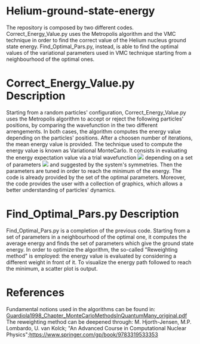 # Helium-ground-state-energy
The repository is composed by two different codes. Correct_Energy_Value.py uses the Metropolis algorithm and the VMC technique in order to find the correct value of the Helium nucleus ground state energy. Find_Optimal_Pars.py, instead, is able to find the optimal values of the variational parameters used in VMC technique starting from a neighbourhood of the optimal ones.
# Correct_Energy_Value.py Description
Starting from a random particles' configuration, Correct_Energy_Value.py uses the Metropolis algorithm to accept or reject the following particles' positions, by comparing the wavefunction in the two different arrengements. In both cases, the algorithm computes the energy value depending on the particles' positions. After a choosen number of iterations, the mean energy value is provided.
The technique used to compute the energy value is known as Variational MonteCarlo. It consists in evaluating the energy expectation value via a trial wavefunction <img src="https://render.githubusercontent.com/render/math?math=\psi(R,\alpha)"> depending on a set of parameters <img src="https://render.githubusercontent.com/render/math?math={\alpha_i}"> and suggested by the system's symmetries. Then the parameters are tuned in order to reach the minimum of the energy. The code is already provided by the set of the optimal parameters.
Moreover, the code provides the user with a collection of graphics, which allows a better understanding of particles' dynamics.
# Find_Optimal_Pars.py Description
Find_Optimal_Pars.py is a completion of the previous code. Starting from a set of parameters in a neighbourhood of the optimal one, it computes the average energy and finds the set of parameters which give the ground state energy. In order to optimize the algorithm, the so-called "Reweighting method" is employed: the energy value is evaluated by considering a different weight in front of it. To visualize the energy path followed to reach the minimum, a scatter plot is output.
# References
Fundamental notions used in the algorithms can be found in:
[Guardiola1998_Chapter_MonteCarloMethodsInQuantumMany_original.pdf](https://github.com/MattiaDamiaPaciarini/Helium-ground-state-energy/files/7231046/Guardiola1998_Chapter_MonteCarloMethodsInQuantumMany_original.pdf)
The reweighting method can be deepened through:
M. Hjorth-Jensen, M.P. Lombardo, U. van Kolck; "An Advanced Course in Computational Nuclear Physics";https://www.springer.com/gp/book/9783319533353
